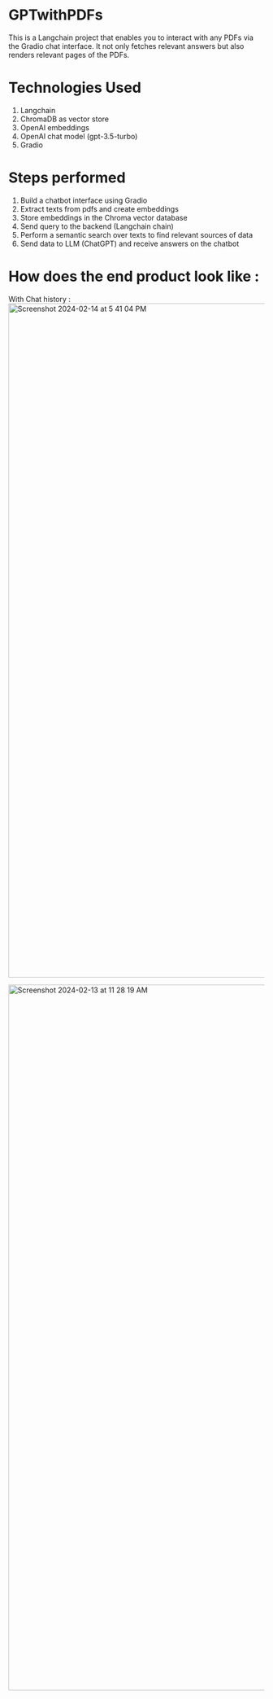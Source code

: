 # GPTwithPDFs

This is a Langchain project that enables you to interact with any PDFs via the Gradio chat interface. It not only fetches relevant answers but also renders relevant pages of the PDFs.

# Technologies Used
1. Langchain
2. ChromaDB as vector store
3. OpenAI embeddings
4. OpenAI chat model (gpt-3.5-turbo)
5. Gradio 

# Steps performed

1. Build a chatbot interface using Gradio
2. Extract texts from pdfs and create embeddings
3. Store embeddings in the Chroma vector database
4. Send query to the backend (Langchain chain)
5. Perform a semantic search over texts to find relevant sources of data
6. Send data to LLM (ChatGPT) and receive answers on the chatbot


# How does the end product look like :
With Chat history :
<img width="1325" alt="Screenshot 2024-02-14 at 5 41 04 PM" src="https://github.com/akshara2403/GPTwithPDFs/assets/73586732/ac95e367-7f45-4407-b0b1-bafdf184b8a0">

<img width="1387" alt="Screenshot 2024-02-13 at 11 28 19 AM" src="https://github.com/akshara2403/GPTwithPDFs/assets/73586732/487ad6fd-182f-4fff-a809-43ac6fcd8c66">




